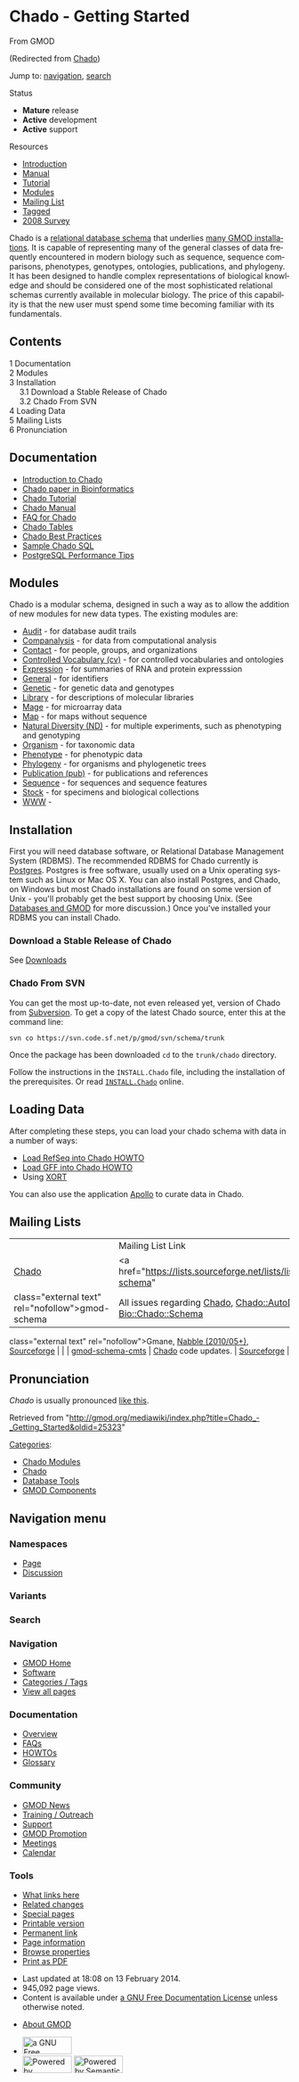 <div id="mw-page-base" class="noprint">

</div>

<div id="mw-head-base" class="noprint">

</div>

<div id="content" class="mw-body" role="main">

<span id="top"></span>

<div id="mw-js-message" style="display:none;">

</div>



# <span dir="auto">Chado - Getting Started</span>

<div id="bodyContent">

<div id="siteSub">

From GMOD

</div>

<div id="contentSub">

(Redirected from
[Chado](http://gmod.org/mediawiki/index.php?title=Chado&redirect=no "Chado"))

</div>

<div id="jump-to-nav" class="mw-jump">

Jump to: [navigation](#mw-navigation), [search](#p-search)

</div>

<div id="mw-content-text" class="mw-content-ltr" lang="en" dir="ltr">

<div class="componentBox">

<div class="compBoxHdr">

Status

</div>

- **Mature** release
- **Active** development
- **Active** support

<div class="compBoxHdr">

Resources

</div>

- [Introduction](Introduction_to_Chado "Introduction to Chado")
- [Manual](Chado_Manual "Chado Manual")
- <a href="Chado_Tutorial" class="mw-redirect"
  title="Chado Tutorial">Tutorial</a>
- [Modules](Chado_Modules "Chado Modules")
- <a href="https://lists.sourceforge.net/lists/listinfo/gmod-schema"
  class="external text" rel="nofollow">Mailing List</a>
- [Tagged](Category:Chado "Category:Chado")
- <a href="../extras/2008GMODCommunitySurvey.html#Chado"
  class="external text" rel="nofollow">2008 Survey</a>

</div>

Chado is a [relational database
schema](Glossary#Database_Schema "Glossary") that underlies [many GMOD
installations](GMOD_Users "GMOD Users"). It is capable of representing
many of the general classes of data frequently encountered in modern
biology such as sequence, sequence comparisons, phenotypes, genotypes,
ontologies, publications, and phylogeny. It has been designed to handle
complex representations of biological knowledge and should be considered
one of the most sophisticated relational schemas currently available in
molecular biology. The price of this capability is that the new user
must spend some time becoming familiar with its fundamentals.

<div id="toc" class="toc">

<div id="toctitle">

## Contents

</div>

- [<span class="tocnumber">1</span>
  <span class="toctext">Documentation</span>](#Documentation)
- [<span class="tocnumber">2</span>
  <span class="toctext">Modules</span>](#Modules)
- [<span class="tocnumber">3</span>
  <span class="toctext">Installation</span>](#Installation)
  - [<span class="tocnumber">3.1</span> <span class="toctext">Download a
    Stable Release of Chado</span>](#Download_a_Stable_Release_of_Chado)
  - [<span class="tocnumber">3.2</span> <span class="toctext">Chado From
    SVN</span>](#Chado_From_SVN)
- [<span class="tocnumber">4</span> <span class="toctext">Loading
  Data</span>](#Loading_Data)
- [<span class="tocnumber">5</span> <span class="toctext">Mailing
  Lists</span>](#Mailing_Lists)
- [<span class="tocnumber">6</span>
  <span class="toctext">Pronunciation</span>](#Pronunciation)

</div>

## <span id="Documentation" class="mw-headline">Documentation</span>

- [Introduction to Chado](Introduction_to_Chado "Introduction to Chado")
- <a
  href="http://bioinformatics.oxfordjournals.org/cgi/content/abstract/23/13/i337?ijkey=QYeUct9uLSzefgk&amp;keytype=ref"
  class="external text" rel="nofollow">Chado paper in Bioinformatics</a>
- <a href="Chado_Tutorial" class="mw-redirect"
  title="Chado Tutorial">Chado Tutorial</a>
- [Chado Manual](Chado_Manual "Chado Manual")
- [FAQ for Chado](Chado_FAQ "Chado FAQ")
- [Chado Tables](Chado_Tables "Chado Tables")
- [Chado Best Practices](Chado_Best_Practices "Chado Best Practices")
- [Sample Chado SQL](Sample_Chado_SQL "Sample Chado SQL")
- [PostgreSQL Performance
  Tips](PostgreSQL_Performance_Tips "PostgreSQL Performance Tips")

## <span id="Modules" class="mw-headline">Modules</span>

Chado is a modular schema, designed in such a way as to allow the
addition of new modules for new data types. The existing modules are:

- [Audit](Chado_Audit_Module "Chado Audit Module") - for database audit
  trails
- [Companalysis](Chado_Companalysis_Module "Chado Companalysis Module") -
  for data from computational analysis
- [Contact](Chado_Contact_Module "Chado Contact Module") - for people,
  groups, and organizations
- [Controlled Vocabulary (cv)](Chado_CV_Module "Chado CV Module") - for
  controlled vocabularies and ontologies
- [Expression](Chado_Expression_Module "Chado Expression Module") - for
  summaries of RNA and protein expresssion
- [General](Chado_General_Module "Chado General Module") - for
  identifiers
- [Genetic](Chado_Genetic_Module "Chado Genetic Module") - for genetic
  data and genotypes
- [Library](Chado_Library_Module "Chado Library Module") - for
  descriptions of molecular libraries
- [Mage](Chado_Mage_Module "Chado Mage Module") - for microarray data
- [Map](Chado_Map_Module "Chado Map Module") - for maps without sequence
- [Natural Diversity
  (ND)](Chado_Natural_Diversity_Module.1 "Chado Natural Diversity Module") -
  for multiple experiments, such as phenotyping and genotyping
- [Organism](Chado_Organism_Module "Chado Organism Module") - for
  taxonomic data
- [Phenotype](Chado_Phenotype_Module "Chado Phenotype Module") - for
  phenotypic data
- [Phylogeny](Chado_Phylogeny_Module "Chado Phylogeny Module") - for
  organisms and phylogenetic trees
- [Publication
  (pub)](Chado_Publication_Module "Chado Publication Module") - for
  publications and references
- [Sequence](Chado_Sequence_Module "Chado Sequence Module") - for
  sequences and sequence features
- [Stock](Chado_Stock_Module "Chado Stock Module") - for specimens and
  biological collections
- [WWW](Chado_WWW_Module "Chado WWW Module") -

  

## <span id="Installation" class="mw-headline">Installation</span>

First you will need database software, or Relational Database Management
System (RDBMS). The recommended RDBMS for Chado currently is
<a href="http://www.postgresql.org/" class="external text"
rel="nofollow">Postgres</a>. Postgres is free software, usually used on
a Unix operating system such as Linux or Mac OS X. You can also install
Postgres, and Chado, on Windows but most Chado installations are found
on some version of Unix - you'll probably get the best support by
choosing Unix. (See [Databases and
GMOD](Databases_and_GMOD "Databases and GMOD") for more discussion.)
Once you've installed your RDBMS you can install Chado.

  

### <span id="Download_a_Stable_Release_of_Chado" class="mw-headline">Download a Stable Release of Chado</span>

See [Downloads](Downloads "Downloads")

  

### <span id="Chado_From_SVN" class="mw-headline">Chado From SVN</span>

You can get the most up-to-date, not even released yet, version of Chado
from <a href="Subversion" class="mw-redirect"
title="Subversion">Subversion</a>. To get a copy of the latest Chado
source, enter this at the command line:

    svn co https://svn.code.sf.net/p/gmod/svn/schema/trunk

Once the package has been downloaded `cd` to the `trunk/chado`
directory.

Follow the instructions in the `INSTALL.Chado` file, including the
installation of the prerequisites. Or read <a
href="http://gmod.svn.sourceforge.net/viewvc/gmod/schema/trunk/chado/INSTALL.Chado"
class="external text" rel="nofollow"><code>INSTALL.Chado</code></a>
online.

## <span id="Loading_Data" class="mw-headline">Loading Data</span>

After completing these steps, you can load your chado schema with data
in a number of ways:

- [Load RefSeq into Chado
  HOWTO](Load_RefSeq_Into_Chado "Load RefSeq Into Chado")
- [Load GFF into Chado HOWTO](Load_GFF_Into_Chado "Load GFF Into Chado")
- Using [XORT](XORT.1 "XORT")

You can also use the application [Apollo](Apollo.1 "Apollo") to curate
data in Chado.

## <span id="Mailing_Lists" class="mw-headline">Mailing Lists</span>

|  |  |  |  |
|----|----|----|----|
|  | Mailing List Link | Description | Archive(s) |
| <a href="Chado" class="mw-redirect" title="Chado">Chado</a> | <a href="https://lists.sourceforge.net/lists/listinfo/gmod-schema"
class="external text" rel="nofollow">gmod-schema</a> | All issues regarding <a href="Chado" class="mw-redirect" title="Chado">Chado</a>, [Chado::AutoDBI](Chado::AutoDBI "Chado::AutoDBI"), and [Bio::Chado::Schema](Bio::Chado::Schema "Bio::Chado::Schema") | <a href="http://dir.gmane.org/gmane.science.biology.gmod.schema"
class="external text" rel="nofollow">Gmane</a>, <a href="http://gmod.827538.n3.nabble.com/Chado-f815597.html"
class="external text" rel="nofollow">Nabble (2010/05+)</a>, <a
href="http://sourceforge.net/mailarchive/forum.php?forum_name=gmod-schema"
class="external text" rel="nofollow">Sourceforge</a> |
|  | <a href="https://lists.sourceforge.net/lists/listinfo/gmod-schema-cmts"
class="external text" rel="nofollow">gmod-schema-cmts</a> | <a href="Chado" class="mw-redirect" title="Chado">Chado</a> code updates. | <a
href="http://sourceforge.net/mailarchive/forum.php?forum_name=gmod-schema-cmts"
class="external text" rel="nofollow">Sourceforge</a> |

## <span id="Pronunciation" class="mw-headline">Pronunciation</span>

*Chado* is usually pronounced
<a href="../mediawiki/images/e/e4/Chado.mp3" class="internal"
title="Chado.mp3">like this</a>.

</div>

<div class="printfooter">

Retrieved from
"<http://gmod.org/mediawiki/index.php?title=Chado_-_Getting_Started&oldid=25323>"

</div>

<div id="catlinks" class="catlinks">

<div id="mw-normal-catlinks" class="mw-normal-catlinks">

[Categories](Special:Categories "Special:Categories"):

- [Chado Modules](Category:Chado_Modules "Category:Chado Modules")
- [Chado](Category:Chado "Category:Chado")
- [Database Tools](Category:Database_Tools "Category:Database Tools")
- [GMOD Components](Category:GMOD_Components "Category:GMOD Components")

</div>

</div>

<div class="visualClear">

</div>

</div>

</div>

<div id="mw-navigation">

## Navigation menu

<div id="mw-head">



<div id="left-navigation">

<div id="p-namespaces" class="vectorTabs" role="navigation"
aria-labelledby="p-namespaces-label">

### Namespaces

- <span id="ca-nstab-main"><a href="Chado_-_Getting_Started" accesskey="c"
  title="View the content page [c]">Page</a></span>
- <span id="ca-talk"><a
  href="http://gmod.org/mediawiki/index.php?title=Talk:Chado_-_Getting_Started&amp;action=edit&amp;redlink=1"
  accesskey="t"
  title="Discussion about the content page [t]">Discussion</a></span>

</div>

<div id="p-variants" class="vectorMenu emptyPortlet" role="navigation"
aria-labelledby="p-variants-label">

### 

### Variants[](#)

<div class="menu">

</div>

</div>

</div>

<div id="right-navigation">





</div>

<div id="p-search" role="search">

### Search

<div id="simpleSearch">

</div>

</div>

</div>

</div>

<div id="mw-panel">

<div id="p-logo" role="banner">

<a href="Main_Page"
style="background-image: url(../images/GMOD-cogs.png);"
title="Visit the main page"></a>

</div>

<div id="p-Navigation" class="portal" role="navigation"
aria-labelledby="p-Navigation-label">

### Navigation

<div class="body">

- <span id="n-GMOD-Home">[GMOD Home](Main_Page)</span>
- <span id="n-Software">[Software](GMOD_Components)</span>
- <span id="n-Categories-.2F-Tags">[Categories /
  Tags](Categories)</span>
- <span id="n-View-all-pages">[View all pages](Special:AllPages)</span>

</div>

</div>

<div id="p-Documentation" class="portal" role="navigation"
aria-labelledby="p-Documentation-label">

### Documentation

<div class="body">

- <span id="n-Overview">[Overview](Overview)</span>
- <span id="n-FAQs">[FAQs](Category:FAQ)</span>
- <span id="n-HOWTOs">[HOWTOs](Category:HOWTO)</span>
- <span id="n-Glossary">[Glossary](Glossary)</span>

</div>

</div>

<div id="p-Community" class="portal" role="navigation"
aria-labelledby="p-Community-label">

### Community

<div class="body">

- <span id="n-GMOD-News">[GMOD News](GMOD_News)</span>
- <span id="n-Training-.2F-Outreach">[Training /
  Outreach](Training_and_Outreach)</span>
- <span id="n-Support">[Support](Support)</span>
- <span id="n-GMOD-Promotion">[GMOD Promotion](GMOD_Promotion)</span>
- <span id="n-Meetings">[Meetings](Meetings)</span>
- <span id="n-Calendar">[Calendar](Calendar)</span>

</div>

</div>

<div id="p-tb" class="portal" role="navigation"
aria-labelledby="p-tb-label">

### Tools

<div class="body">

- <span id="t-whatlinkshere"><a href="Special:WhatLinksHere/Chado_-_Getting_Started" accesskey="j"
  title="A list of all wiki pages that link here [j]">What links here</a></span>
- <span id="t-recentchangeslinked"><a href="Special:RecentChangesLinked/Chado_-_Getting_Started"
  accesskey="k"
  title="Recent changes in pages linked from this page [k]">Related
  changes</a></span>
- <span id="t-specialpages"><a href="Special:SpecialPages" accesskey="q"
  title="A list of all special pages [q]">Special pages</a></span>
- <span id="t-print"><a
  href="http://gmod.org/mediawiki/index.php?title=Chado_-_Getting_Started&amp;printable=yes"
  rel="alternate" accesskey="p"
  title="Printable version of this page [p]">Printable version</a></span>
- <span id="t-permalink">[Permanent
  link](http://gmod.org/mediawiki/index.php?title=Chado_-_Getting_Started&oldid=25323 "Permanent link to this revision of the page")</span>
- <span id="t-info">[Page
  information](http://gmod.org/mediawiki/index.php?title=Chado_-_Getting_Started&action=info)</span>
- <span id="t-smwbrowselink"><a href="Special:Browse/Chado_-2D_Getting_Started"
  rel="smw-browse">Browse properties</a></span>
- <span id="t-pdf">[Print as
  PDF](http://gmod.org/mediawiki/index.php?title=Special:PdfPrint&page=Chado_-_Getting_Started)</span>

</div>

</div>

</div>

</div>

<div id="footer" role="contentinfo">

- <span id="footer-info-lastmod">Last updated at 18:08 on 13 February
  2014.</span>
- <span id="footer-info-viewcount">945,092 page views.</span>
- <span id="footer-info-copyright">Content is available under
  <a href="http://www.gnu.org/licenses/fdl-1.3.html" class="external"
  rel="nofollow">a GNU Free Documentation License</a> unless otherwise
  noted.</span>

<!-- -->

- <span id="footer-places-about">[About
  GMOD](GMOD:About "GMOD:About")</span>

<!-- -->

- <span id="footer-copyrightico">[<img src="http://www.gnu.org/graphics/gfdl-logo-small.png" width="88"
  height="31" alt="a GNU Free Documentation License" />](http://www.gnu.org/licenses/fdl-1.3.html)</span>
- <span id="footer-poweredbyico">[<img
  src="../mediawiki/skins/common/images/poweredby_mediawiki_88x31.png"
  width="88" height="31" alt="Powered by MediaWiki" />](http://www.mediawiki.org/)
  [<img
  src="../mediawiki/extensions/SemanticMediaWiki/resources/images/smw_button.png"
  width="88" height="31" alt="Powered by Semantic MediaWiki" />](https://www.semantic-mediawiki.org/wiki/Semantic_MediaWiki)</span>

<div style="clear:both">

</div>

</div>
